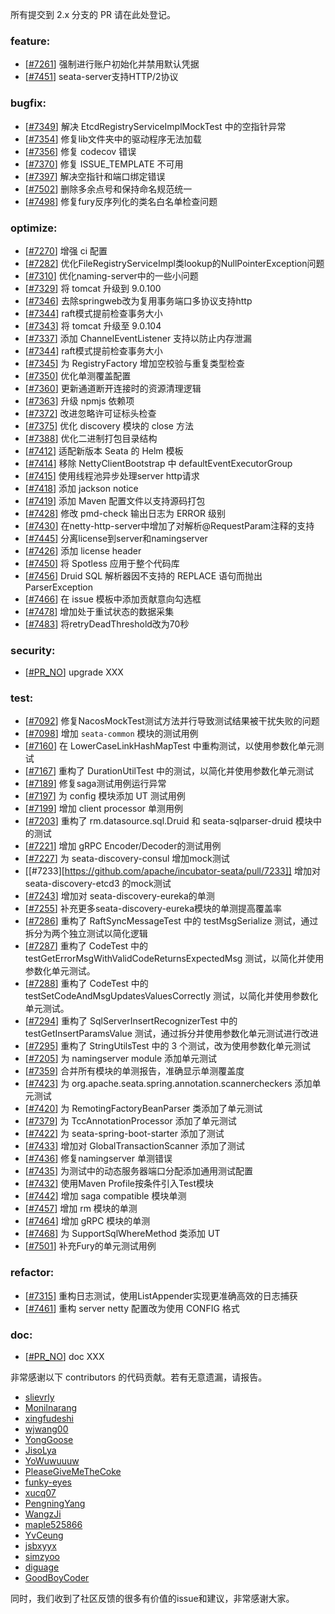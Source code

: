 <!--
    Licensed to the Apache Software Foundation (ASF) under one or more
    contributor license agreements.  See the NOTICE file distributed with
    this work for additional information regarding copyright ownership.
    The ASF licenses this file to You under the Apache License, Version 2.0
    (the "License"); you may not use this file except in compliance with
    the License.  You may obtain a copy of the License at

    http://www.apache.org/licenses/LICENSE-2.0
    
    Unless required by applicable law or agreed to in writing, software
    distributed under the License is distributed on an "AS IS" BASIS,
    WITHOUT WARRANTIES OR CONDITIONS OF ANY KIND, either express or implied.
    See the License for the specific language governing permissions and
    limitations under the License.
-->
所有提交到 2.x 分支的 PR 请在此处登记。

<!-- 请根据PR的类型添加 `变更记录` 到以下对应位置(feature/bugfix/optimize/test) 下 -->

### feature:

- [[#7261](https://github.com/apache/incubator-seata/pull/7261)] 强制进行账户初始化并禁用默认凭据
- [[#7451](https://github.com/apache/incubator-seata/pull/7451)] seata-server支持HTTP/2协议

### bugfix:

- [[#7349](https://github.com/apache/incubator-seata/pull/7349)] 解决 EtcdRegistryServiceImplMockTest 中的空指针异常
- [[#7354](https://github.com/apache/incubator-seata/pull/7354)] 修复lib文件夹中的驱动程序无法加载
- [[#7356](https://github.com/apache/incubator-seata/pull/7356)] 修复 codecov 错误
- [[#7370](https://github.com/apache/incubator-seata/pull/7370)] 修复 ISSUE_TEMPLATE 不可用
- [[#7397](https://github.com/apache/incubator-seata/pull/7397)] 解决空指针和端口绑定错误
- [[#7502](https://github.com/apache/incubator-seata/pull/7502)] 删除多余点号和保持命名规范统一
- [[#7498](https://github.com/apache/incubator-seata/pull/7498)] 修复fury反序列化的类名白名单检查问题


### optimize:

- [[#7270](https://github.com/apache/incubator-seata/pull/7270)] 增强 ci 配置
- [[#7282](https://github.com/apache/incubator-seata/pull/7282)] 优化FileRegistryServiceImpl类lookup的NullPointerException问题
- [[#7310](https://github.com/seata/seata/pull/7310)] 优化naming-server中的一些小问题
- [[#7329](https://github.com/apache/incubator-seata/pull/7329)] 将 tomcat 升级到 9.0.100
- [[#7346](https://github.com/apache/incubator-seata/pull/7346)] 去除springweb改为复用事务端口多协议支持http
- [[#7344](https://github.com/apache/incubator-seata/pull/7344)] raft模式提前检查事务大小
- [[#7343](https://github.com/apache/incubator-seata/pull/7343)] 将 tomcat 升级至 9.0.104
- [[#7337](https://github.com/apache/incubator-seata/pull/7337)] 添加 ChannelEventListener 支持以防止内存泄漏
- [[#7344](https://github.com/apache/incubator-seata/pull/7344)] raft模式提前检查事务大小
- [[#7345](https://github.com/apache/incubator-seata/pull/7345)] 为 RegistryFactory 增加空校验与重复类型检查
- [[#7350](https://github.com/apache/incubator-seata/pull/7350)] 优化单测覆盖配置
- [[#7360](https://github.com/apache/incubator-seata/pull/7360)] 更新通道断开连接时的资源清理逻辑
- [[#7363](https://github.com/apache/incubator-seata/pull/7363)] 升级 npmjs 依赖项
- [[#7372](https://github.com/apache/incubator-seata/pull/7372)] 改进忽略许可证标头检查
- [[#7375](https://github.com/apache/incubator-seata/pull/7375)] 优化 discovery 模块的 close 方法
- [[#7388](https://github.com/apache/incubator-seata/pull/7388)] 优化二进制打包目录结构
- [[#7412](https://github.com/apache/incubator-seata/pull/7412)] 适配新版本 Seata 的 Helm 模板
- [[#7414](https://github.com/apache/incubator-seata/pull/7414)] 移除 NettyClientBootstrap 中 defaultEventExecutorGroup
- [[#7415](https://github.com/apache/incubator-seata/pull/7415)] 使用线程池异步处理server http请求
- [[#7418](https://github.com/apache/incubator-seata/pull/7418)] 添加 jackson notice
- [[#7419](https://github.com/apache/incubator-seata/pull/7419)] 添加 Maven 配置文件以支持源码打包
- [[#7428](https://github.com/apache/incubator-seata/pull/7428)] 修改 pmd-check 输出日志为 ERROR 级别
- [[#7430](https://github.com/apache/incubator-seata/pull/7430)] 在netty-http-server中增加了对解析@RequestParam注释的支持
- [[#7445](https://github.com/apache/incubator-seata/pull/7432)] 分离license到server和namingserver
- [[#7426](https://github.com/apache/incubator-seata/pull/7426)] 添加 license header
- [[#7450](https://github.com/apache/incubator-seata/pull/7450)] 将 Spotless 应用于整个代码库
- [[#7456](https://github.com/apache/incubator-seata/pull/7456)] Druid SQL 解析器因不支持的 REPLACE 语句而抛出 ParserException
- [[#7466](https://github.com/apache/incubator-seata/pull/7466)] 在 issue 模板中添加贡献意向勾选框
- [[#7478](https://github.com/apache/incubator-seata/pull/7478)] 增加处于重试状态的数据采集
- [[#7483](https://github.com/apache/incubator-seata/pull/7483)] 将retryDeadThreshold改为70秒


### security:

- [[#PR_NO](https://github.com/seata/seata/pull/PR_NO)] upgrade XXX


### test:

- [[#7092](https://github.com/apache/incubator-seata/pull/7092)] 修复NacosMockTest测试方法并行导致测试结果被干扰失败的问题
- [[#7098](https://github.com/apache/incubator-seata/pull/7098)] 增加 `seata-common` 模块的测试用例
- [[#7160](https://github.com/apache/incubator-seata/pull/7160)] 在 LowerCaseLinkHashMapTest 中重构测试，以使用参数化单元测试
- [[#7167](https://github.com/apache/incubator-seata/pull/7167)] 重构了 DurationUtilTest 中的测试，以简化并使用参数化单元测试
- [[#7189](https://github.com/apache/incubator-seata/pull/7189)] 修复saga测试用例运行异常
- [[#7197](https://github.com/apache/incubator-seata/pull/7197)] 为 config 模块添加 UT 测试用例
- [[#7199](https://github.com/apache/incubator-seata/pull/7199)] 增加 client processor 单测用例
- [[#7203](https://github.com/apache/incubator-seata/pull/7203)] 重构了 rm.datasource.sql.Druid 和 seata-sqlparser-druid 模块中的测试
- [[#7221](https://github.com/apache/incubator-seata/pull/7221)] 增加 gRPC Encoder/Decoder的测试用例
- [[#7227](https://github.com/apache/incubator-seata/pull/7227)] 为 seata-discovery-consul 增加mock测试
- [[#7233][https://github.com/apache/incubator-seata/pull/7233]] 增加对 seata-discovery-etcd3 的mock测试
- [[#7243](https://github.com/apache/incubator-seata/pull/7243)] 增加对 seata-discovery-eureka的单测
- [[#7255](https://github.com/apache/incubator-seata/pull/7255)] 补充更多seata-discovery-eureka模块的单测提高覆盖率
- [[#7286](https://github.com/apache/incubator-seata/pull/7286)] 重构了 RaftSyncMessageTest 中的 testMsgSerialize 测试，通过拆分为两个独立测试以简化逻辑
- [[#7287](https://github.com/apache/incubator-seata/pull/7287)] 重构了 CodeTest 中的 testGetErrorMsgWithValidCodeReturnsExpectedMsg 测试，以简化并使用参数化单元测试。
- [[#7288](https://github.com/apache/incubator-seata/pull/7288)] 重构了 CodeTest 中的 testSetCodeAndMsgUpdatesValuesCorrectly 测试，以简化并使用参数化单元测试。
- [[#7294](https://github.com/apache/incubator-seata/pull/7294)] 重构了 SqlServerInsertRecognizerTest 中的 testGetInsertParamsValue 测试，通过拆分并使用参数化单元测试进行改进
- [[#7295](https://github.com/apache/incubator-seata/pull/7295)] 重构了 StringUtilsTest 中的 3 个测试，改为使用参数化单元测试
- [[#7205](https://github.com/apache/incubator-seata/issues/7205)] 为 namingserver module 添加单元测试
- [[#7359](https://github.com/apache/incubator-seata/issues/7359)] 合并所有模块的单测报告，准确显示单测覆盖度
- [[#7423](https://github.com/apache/incubator-seata/pull/7423)] 为 org.apache.seata.spring.annotation.scannercheckers 添加单元测试
- [[#7420](https://github.com/apache/incubator-seata/pull/7420)] 为 RemotingFactoryBeanParser 类添加了单元测试
- [[#7379](https://github.com/apache/incubator-seata/issues/7379)] 为 TccAnnotationProcessor 添加了单元测试 
- [[#7422](https://github.com/apache/incubator-seata/pull/7422)] 为 seata-spring-boot-starter 添加了测试
- [[#7433](https://github.com/apache/incubator-seata/pull/7433)] 增加对 GlobalTransactionScanner 添加了测试
- [[#7436](https://github.com/apache/incubator-seata/pull/7436)]  修复namingserver 单测错误
- [[#7435](https://github.com/apache/incubator-seata/pull/7435)] 为测试中的动态服务器端口分配添加通用测试配置
- [[#7432](https://github.com/apache/incubator-seata/pull/7432)] 使用Maven Profile按条件引入Test模块
- [[#7442](https://github.com/apache/incubator-seata/pull/7442)] 增加 saga compatible 模块单测
- [[#7457](https://github.com/apache/incubator-seata/pull/7457)] 增加 rm 模块的单测
- [[#7464](https://github.com/apache/incubator-seata/pull/7464)] 增加 gRPC 模块的单测
- [[#7468](https://github.com/apache/incubator-seata/pull/7468)] 为 SupportSqlWhereMethod 类添加 UT
- [[#7501](https://github.com/apache/incubator-seata/pull/7501)] 补充Fury的单元测试用例


### refactor:

- [[#7315](https://github.com/apache/incubator-seata/pull/7315)] 重构日志测试，使用ListAppender实现更准确高效的日志捕获
- [[#7461](https://github.com/apache/incubator-seata/pull/7461)] 重构 server netty 配置改为使用 CONFIG 格式


### doc:

- [[#PR_NO](https://github.com/seata/seata/pull/PR_NO)] doc XXX


非常感谢以下 contributors 的代码贡献。若有无意遗漏，请报告。

<!-- 请确保您的 GitHub ID 在以下列表中 -->

- [slievrly](https://github.com/slievrly)
- [Monilnarang](https://github.com/Monilnarang)
- [xingfudeshi](https://github.com/xingfudeshi)
- [wjwang00](https://github.com/wjwang00)
- [YongGoose](https://github.com/YongGoose)
- [JisoLya](https://github.com/JisoLya)
- [YoWuwuuuw](https://github.com/YoWuwuuuw)
- [PleaseGiveMeTheCoke](https://github.com/PleaseGiveMeTheCoke)
- [funky-eyes](https://github.com/funky-eyes)
- [xucq07](https://github.com/xucq07)
- [PengningYang](https://github.com/PengningYang)
- [WangzJi](https://github.com/WangzJi)
- [maple525866](https://github.com/maple525866)
- [YvCeung](https://github.com/YvCeung)
- [jsbxyyx](https://github.com/jsbxyyx)
- [simzyoo](https://github.com/simzyoo)
- [diguage](https://github.com/diguage)
- [GoodBoyCoder](https://github.com/GoodBoyCoder)


同时，我们收到了社区反馈的很多有价值的issue和建议，非常感谢大家。
